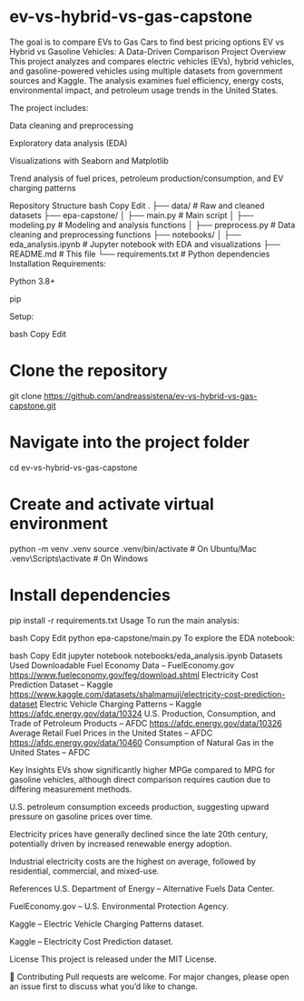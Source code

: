 # ev-vs-hybrid-vs-gas-capstone
The goal is to compare EVs to Gas Cars to find best pricing options
EV vs Hybrid vs Gasoline Vehicles: A Data-Driven Comparison
 Project Overview
This project analyzes and compares electric vehicles (EVs), hybrid vehicles, and gasoline-powered vehicles using multiple datasets from government sources and Kaggle. The analysis examines fuel efficiency, energy costs, environmental impact, and petroleum usage trends in the United States.

The project includes:

Data cleaning and preprocessing

Exploratory data analysis (EDA)

Visualizations with Seaborn and Matplotlib

Trend analysis of fuel prices, petroleum production/consumption, and EV charging patterns

 Repository Structure
bash
Copy
Edit
.
├── data/                     # Raw and cleaned datasets
├── epa-capstone/
│   ├── main.py               # Main script
│   ├── modeling.py           # Modeling and analysis functions
│   ├── preprocess.py         # Data cleaning and preprocessing functions
├── notebooks/
│   ├── eda_analysis.ipynb    # Jupyter notebook with EDA and visualizations
├── README.md                 # This file
└── requirements.txt          # Python dependencies
 Installation
Requirements:

Python 3.8+

pip

Setup:

bash
Copy
Edit
# Clone the repository
git clone https://github.com/andreassistena/ev-vs-hybrid-vs-gas-capstone.git

# Navigate into the project folder
cd ev-vs-hybrid-vs-gas-capstone

# Create and activate virtual environment
python -m venv .venv
source .venv/bin/activate  # On Ubuntu/Mac
.venv\Scripts\activate     # On Windows

# Install dependencies
pip install -r requirements.txt
 Usage
To run the main analysis:

bash
Copy
Edit
python epa-capstone/main.py
To explore the EDA notebook:

bash
Copy
Edit
jupyter notebook notebooks/eda_analysis.ipynb
Datasets Used
Downloadable Fuel Economy Data – FuelEconomy.gov
https://www.fueleconomy.gov/feg/download.shtml
Electricity Cost Prediction Dataset – Kaggle
https://www.kaggle.com/datasets/shalmamuji/electricity-cost-prediction-dataset
Electric Vehicle Charging Patterns – Kaggle
https://afdc.energy.gov/data/10324
U.S. Production, Consumption, and Trade of Petroleum Products – AFDC
https://afdc.energy.gov/data/10326
Average Retail Fuel Prices in the United States – AFDC
https://afdc.energy.gov/data/10460
Consumption of Natural Gas in the United States – AFDC

Key Insights
EVs show significantly higher MPGe compared to MPG for gasoline vehicles, although direct comparison requires caution due to differing measurement methods.

U.S. petroleum consumption exceeds production, suggesting upward pressure on gasoline prices over time.

Electricity prices have generally declined since the late 20th century, potentially driven by increased renewable energy adoption.

Industrial electricity costs are the highest on average, followed by residential, commercial, and mixed-use.

 References
U.S. Department of Energy – Alternative Fuels Data Center.

FuelEconomy.gov – U.S. Environmental Protection Agency.

Kaggle – Electric Vehicle Charging Patterns dataset.

Kaggle – Electricity Cost Prediction dataset.

 License
This project is released under the MIT License.

🤝 Contributing
Pull requests are welcome. For major changes, please open an issue first to discuss what you’d like to change.
